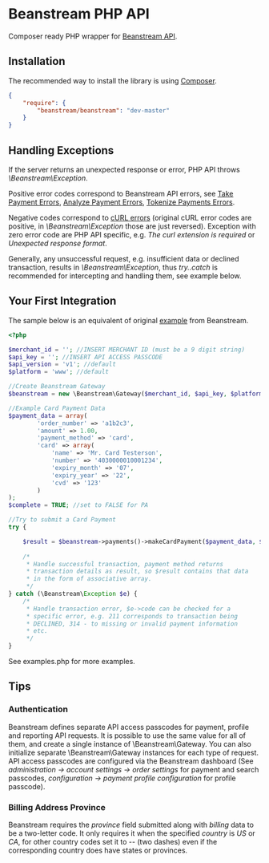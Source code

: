 Beanstream PHP API
==================

Composer ready PHP wrapper for [Beanstream API](http://developer.beanstream.com/documentation/).

## Installation

The recommended way to install the library is using [Composer](https://getcomposer.org).

```json
{
    "require": {
        "beanstream/beanstream": "dev-master"
    }
}
```

## Handling Exceptions

If the server returns an unexpected response or error, PHP API throws *\Beanstream\Exception*.

Positive error codes correspond to Beanstream API errors, see
[Take Payment Errors](http://developer.beanstream.com/documentation/take-payments/errors/),
[Analyze Payment Errors](http://developer.beanstream.com/documentation/analyze-payments/errors/),
[Tokenize Payments Errors](http://developer.beanstream.com/documentation/tokenize-payments/errors/).

Negative codes correspond to [cURL errors](http://curl.haxx.se/libcurl/c/libcurl-errors.html)
(original cURL error codes are positive, in *\Beanstream\Exception* those are just reversed).
Exception with zero error code are PHP API specific, e.g. *The curl extension is required* or
*Unexpected response format*.

Generally, any unsuccessful request, e.g. insufficient data or declined transaction, results in *\Beanstream\Exception*,
thus *try..catch* is recommended for intercepting and handling them, see example below.

## Your First Integration

The sample below is an equivalent of original [example](http://developer.beanstream.com/documentation/your-first-integration/)
from Beanstream.

```php
<?php

$merchant_id = ''; //INSERT MERCHANT ID (must be a 9 digit string)
$api_key = ''; //INSERT API ACCESS PASSCODE
$api_version = 'v1'; //default
$platform = 'www'; //default

//Create Beanstream Gateway
$beanstream = new \Beanstream\Gateway($merchant_id, $api_key, $platform, $api_version);

//Example Card Payment Data
$payment_data = array(
        'order_number' => 'a1b2c3',
        'amount' => 1.00,
        'payment_method' => 'card',
        'card' => array(
            'name' => 'Mr. Card Testerson',
            'number' => '4030000010001234',
            'expiry_month' => '07',
            'expiry_year' => '22',
            'cvd' => '123'
        )
);
$complete = TRUE; //set to FALSE for PA

//Try to submit a Card Payment
try {

	$result = $beanstream->payments()->makeCardPayment($payment_data, $complete);
    
    /*
     * Handle successful transaction, payment method returns
     * transaction details as result, so $result contains that data
     * in the form of associative array.
     */
} catch (\Beanstream\Exception $e) {
    /*
     * Handle transaction error, $e->code can be checked for a
     * specific error, e.g. 211 corresponds to transaction being
     * DECLINED, 314 - to missing or invalid payment information
     * etc.
     */
}
```

See examples.php for more examples.

## Tips

### Authentication

Beanstream defines separate API access passcodes for payment, profile and reporting API requests. It is possible 
to use the same value for all of them, and create a single instance of \Beanstream\Gateway. You can also 
initialize separate \Beanstream\Gateway instances for each type of request.  API access passcodes are 
configured via the Beanstream dashboard (See *administration -> account settings -> order settings* 
for payment and search passcodes, *configuration -> payment profile configuration* for profile passcode).


### Billing Address Province

Beanstream requires the *province* field submitted along with *billing* data to be a two-letter code. It only requires it when
the specified *country* is *US* or *CA*, for other country codes set it to *--* (two dashes) even if the corresponding country 
does have states or provinces.
